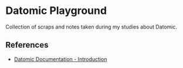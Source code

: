 # Datomic Playground

Collection of scraps and notes taken during my studies about Datomic.

## References
* [Datomic Documentation - Introduction](https://docs.datomic.com/datomic-overview.html)